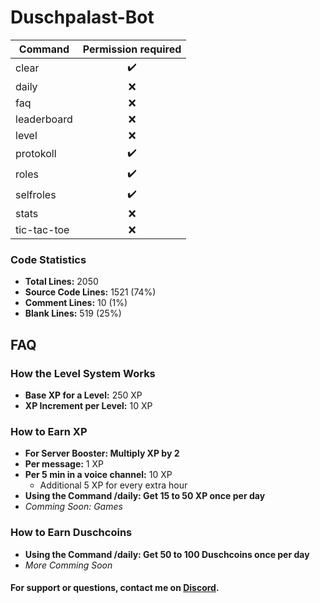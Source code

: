 # Duschpalast-Bot

| Command     | Permission required |
|-------------|:-------------------:|
| clear       |         ✔️          |
| daily       |          ❌          |
| faq         |          ❌          |
| leaderboard |          ❌          |
| level       |          ❌          |
| protokoll   |         ✔️          |
| roles       |         ✔️          |
| selfroles   |         ✔️          |
| stats       |          ❌          |
| tic-tac-toe |          ❌          |

### Code Statistics

- **Total Lines:** 2050
- **Source Code Lines:** 1521 (74%)
- **Comment Lines:** 10 (1%)
- **Blank Lines:** 519 (25%)

## FAQ

### How the Level System Works
- **Base XP for a Level:** 250 XP
- **XP Increment per Level:** 10 XP

### How to Earn XP
- **For Server Booster: Multiply XP by 2**
- **Per message:** 1 XP
- **Per 5 min in a voice channel:** 10 XP
  - Additional 5 XP for every extra hour
- **Using the Command /daily: Get 15 to 50 XP once per day**
- _Comming Soon: Games_

### How to Earn Duschcoins
- **Using the Command /daily: Get 50 to 100 Duschcoins once per day**
- _More Comming Soon_

#### For support or questions, contact me on [Discord](https://discord.com/users/697224731157332028).
